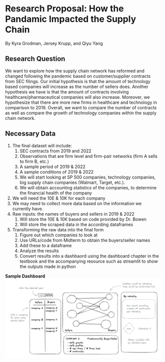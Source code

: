 # Research Proposal: How the Pandamic Impacted the Supply Chain
By Kyra Grodman, Jersey Krupp, and Qiyu Yang

## Research Question
We want to explore how the supply chain network has reformed and changed following the pandemic based on customer/supplier contracts from SEC filings. Our initial hypothesis is that the amount of technology based companies will increase as the number of sellers does. Another hypothesis we have is that the amount of contracts involving healthcare/pharmaceutical companies will also increase. Moreover, we hypothesize that there are more new firms in healthcare and technology in comparison to 2019. Overall, we want to compare the number of contracts as well as compare the growth of technology companies within the supply chain network.

## Necessary Data
1. The final dataset will include:
      1. SEC contracts from 2019 and 2022
      2. Observations that are firm level and firm-pair networks (firm A sells to firm B, etc.)
      3. A sample period of 2019 & 2022
      4. A sample conditions of 2019 & 2022 
      5. We will start looking at SP 500 companies, technology companies, big supply chain companies (Walmart, Target, etc.).   
      6. We will obtain accounting statistics of the companies, to determine the financial health of the company
2. We will need the 10E & 10K for each company
3. We may need to collect more data based on the information we currently have.
4. Raw inputs: the names of buyers and sellers in 2019 & 2022
    1. Will store the 10E & 10K based on code provided by Dr. Bowen
    2. Will store the scraped data in the according dataframes
5. Transforming the raw data into the final form
    1. Figure out which companies to look at
    2. Use URLs/code from Midterm to obtain the buyers/seller names
    3. Add these to a dataframe
    4. Analyze the results
    5. Convert results into a dashbaord using the dashboard chapter in the textbook and the accompanying resource such as streamlit to show the outputs made in python
    
**Sample Dashboard**
![](Proposals/Initial_proposal_dashboard.excalidraw_screenshot.png)

